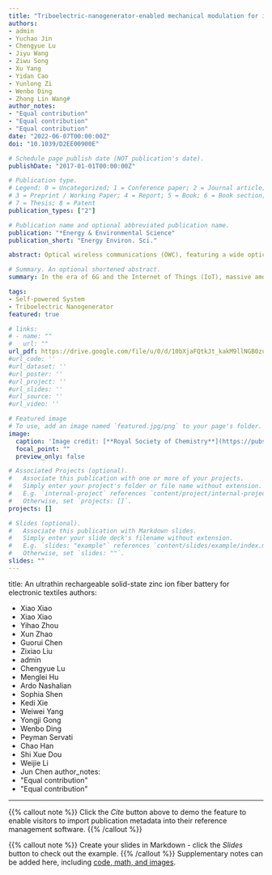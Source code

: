 ```yaml
---
title: "Triboelectric-nanogenerator-enabled mechanical modulation for infrared wireless communications"
authors:
- admin
- Yuchao Jin
- Chengyue Lu
- Jiyu Wang
- Ziwu Song
- Xu Yang
- Yidan Cao
- Yunlong Zi
- Wenbo Ding
- Zhong Lin Wang#
author_notes:
- "Equal contribution"
- "Equal contribution"
- "Equal contribution"
date: "2022-06-07T00:00:00Z"
doi: "10.1039/D2EE00900E"

# Schedule page publish date (NOT publication's date).
publishDate: "2017-01-01T00:00:00Z"

# Publication type.
# Legend: 0 = Uncategorized; 1 = Conference paper; 2 = Journal article;
# 3 = Preprint / Working Paper; 4 = Report; 5 = Book; 6 = Book section;
# 7 = Thesis; 8 = Patent
publication_types: ["2"]

# Publication name and optional abbreviated publication name.
publication: "*Energy & Environmental Science"
publication_short: "Energy Environ. Sci."

abstract: Optical wireless communications (OWC), featuring a wide optical bandwidth and robust resistance to radio-frequency interference (RFI), can benefit the development of the Internet of Things (IoT). Making IoT devices ubiquitous calls for decentralized and on-demand power sources for wireless communications. However, existing visible-light-based self-powered OWC systems are complex on the receiver side, they are easily affected by ambient light, and they can disturb dark environments. In this paper, we realized self-powered infrared (IR) wireless communications via integrating a triboelectric nanogenerator (TENG) and an IR transmitter. With customized mechanical modulation protocols, both the frequency and amplitude features of the IR signal, enabled by different mechanical motion or mechanical structures of TENG devices, can be leveraged for conveying information. The concept of this TENG-enabled wireless infrared communications framework and the results from this study may pave the way for a new generation of self-powered communications in a sustainable manner.

# Summary. An optional shortened abstract.
summary: In the era of 6G and the Internet of Things (IoT), massive amounts of data are produced by distributed sensors and transferred wirelessly between various smart devices. Meanwhile, the proportion of global energy expended on communications keeps increasing. A possible solution to reduce energy required for information transfer is harvesting pervasive mechanical energy. However, the popularization of so-far-realized visible-light-based self-powered optical wireless communications (OWC) systems is restricted by ambient light conditions and complex receiver designs. In this work, an infrared (IR)-based OWC system is proposed to leverage a triboelectric nanogenerator (TENG) to achieve information encoding and transmission using an IR signal that is robust against light interference. Specifically, the mechanical motion and mechanical structures of TENGs can be utilized to convey information and power the IR emitter. Moreover, the system supports diverse TENG structures and can accommodate different demands. Our research shows that self-powered IR-based OWC, with the merits of long transmission distances, high adaptability, and low cost, may significantly promote TENG-enabled OWC and pave the way for sustainable communications.

tags:
- Self-powered System
- Triboelectric Nanogenerator
featured: true

# links:
# - name: ""
#   url: ""
url_pdf: https://drive.google.com/file/u/0/d/10bXjaFQtkJt_kakM9llNGB0zufDiH6Dc/view
#url_code: ''
#url_dataset: ''
#url_poster: ''
#url_project: ''
#url_slides: ''
#url_source: ''
#url_video: ''

# Featured image
# To use, add an image named `featured.jpg/png` to your page's folder. 
image:
  caption: 'Image credit: [**Royal Society of Chemistry**](https://pubs.rsc.org/en/Image/Get?imageInfo.ImageType=GA&imageInfo.ImageIdentifier.ManuscriptID=D2EE00900E&imageInfo.ImageIdentifier.Year=2022)'
  focal_point: ""
  preview_only: false

# Associated Projects (optional).
#   Associate this publication with one or more of your projects.
#   Simply enter your project's folder or file name without extension.
#   E.g. `internal-project` references `content/project/internal-project/index.md`.
#   Otherwise, set `projects: []`.
projects: []

# Slides (optional).
#   Associate this publication with Markdown slides.
#   Simply enter your slide deck's filename without extension.
#   E.g. `slides: "example"` references `content/slides/example/index.md`.
#   Otherwise, set `slides: ""`.
slides: ""
---
```


title: An ultrathin rechargeable solid-state zinc ion fiber battery for electronic textiles
authors: 
- Xiao Xiao
- Xiao Xiao
- Yihao Zhou
- Xun Zhao
- Guorui Chen
- Zixiao Liu
- admin
- Chengyue Lu
- Menglei Hu
- Ardo Nashalian
- Sophia Shen
- Kedi Xie
- Weiwei Yang
- Yongji Gong
- Wenbo Ding
- Peyman Servati
- Chao Han
- Shi Xue Dou
- Weijie Li
- Jun Chen
author_notes:
- "Equal contribution"
- "Equal contribution"

---

{{% callout note %}}
Click the *Cite* button above to demo the feature to enable visitors to import publication metadata into their reference management software.
{{% /callout %}}

{{% callout note %}}
Create your slides in Markdown - click the *Slides* button to check out the example.
{{% /callout %}}
Supplementary notes can be added here, including [code, math, and images](https://wowchemy.com/docs/writing-markdown-latex/).
